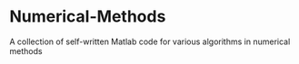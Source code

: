# Numerical-Methods
A collection of self-written Matlab code for various algorithms in numerical methods
